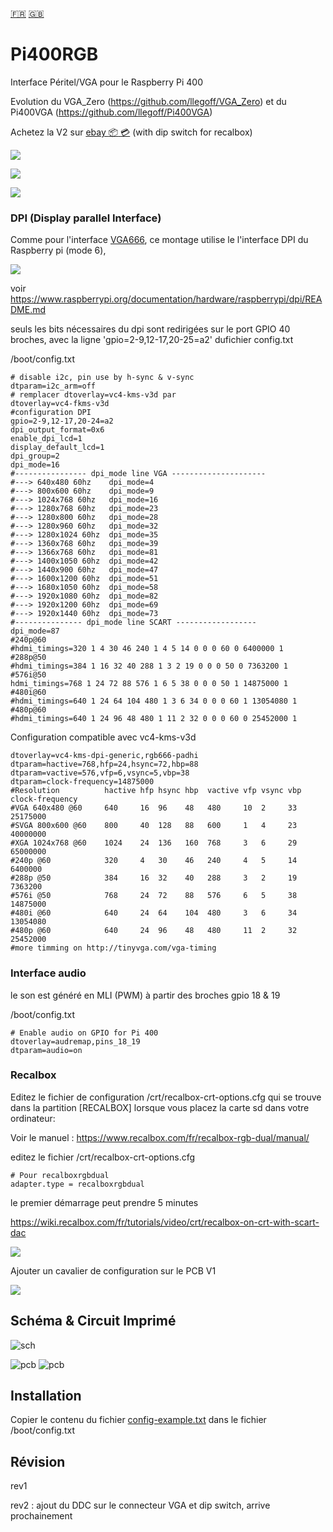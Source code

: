 [:fr:](LISEZMOI.md) [:uk:](README.md)

# Pi400RGB
Interface Péritel/VGA pour le Raspberry Pi 400

Evolution du VGA_Zero (https://github.com/llegoff/VGA_Zero) et du Pi400VGA (https://github.com/llegoff/Pi400VGA)

Achetez la V2 sur [ebay  :package: :credit_card:](https://www.ebay.fr/itm/404280189035) (with dip switch for recalbox)

![](img/Pi400RGB1.jpg)

![](img/Pi400RGB2.jpg)

![](img/Pi400RGB3.jpg)


### DPI (Display parallel Interface)
Comme pour l'interface [VGA666](https://github.com/fenlogic/vga666), ce montage utilise le l'interface DPI du Raspberry pi (mode 6), 

![](img/dpi-packing.png)

voir https://www.raspberrypi.org/documentation/hardware/raspberrypi/dpi/README.md

seuls les bits nécessaires du dpi sont redirigées sur le port GPIO 40 broches, avec la ligne 'gpio=2-9,12-17,20-25=a2' dufichier config.txt 

/boot/config.txt

    # disable i2c, pin use by h-sync & v-sync
    dtparam=i2c_arm=off
    # remplacer dtoverlay=vc4-kms-v3d par
    dtoverlay=vc4-fkms-v3d
    #configuration DPI
    gpio=2-9,12-17,20-24=a2
    dpi_output_format=0x6
    enable_dpi_lcd=1
    display_default_lcd=1
    dpi_group=2
    dpi_mode=16
    #---------------- dpi_mode line VGA ---------------------
    #---> 640x480 60hz    dpi_mode=4
    #---> 800x600 60hz    dpi_mode=9
    #---> 1024x768 60hz   dpi_mode=16
    #---> 1280x768 60hz   dpi_mode=23
    #---> 1280x800 60hz   dpi_mode=28
    #---> 1280x960 60hz   dpi_mode=32
    #---> 1280x1024 60hz  dpi_mode=35
    #---> 1360x768 60hz   dpi_mode=39
    #---> 1366x768 60hz   dpi_mode=81
    #---> 1400x1050 60hz  dpi_mode=42
    #---> 1440x900 60hz   dpi_mode=47
    #---> 1600x1200 60hz  dpi_mode=51
    #---> 1680x1050 60hz  dpi_mode=58
    #---> 1920x1080 60hz  dpi_mode=82
    #---> 1920x1200 60hz  dpi_mode=69
    #---> 1920x1440 60hz  dpi_mode=73    
    #--------------- dpi_mode line SCART ------------------
    dpi_mode=87
    #240p@60
    #hdmi_timings=320 1 4 30 46 240 1 4 5 14 0 0 0 60 0 6400000 1
    #288p@50
    #hdmi_timings=384 1 16 32 40 288 1 3 2 19 0 0 0 50 0 7363200 1
    #576i@50
    hdmi_timings=768 1 24 72 88 576 1 6 5 38 0 0 0 50 1 14875000 1
    #480i@60
    #hdmi_timings=640 1 24 64 104 480 1 3 6 34 0 0 0 60 1 13054080 1
    #480p@60
    #hdmi_timings=640 1 24 96 48 480 1 11 2 32 0 0 0 60 0 25452000 1
    
Configuration compatible avec vc4-kms-v3d

    dtoverlay=vc4-kms-dpi-generic,rgb666-padhi
    dtparam=hactive=768,hfp=24,hsync=72,hbp=88
    dtparam=vactive=576,vfp=6,vsync=5,vbp=38
    dtparam=clock-frequency=14875000
    #Resolution          hactive hfp hsync hbp  vactive vfp vsync vbp clock-frequency
    #VGA 640x480 @60     640     16  96    48   480     10  2     33  25175000
    #SVGA 800x600 @60    800     40  128   88   600     1   4     23  40000000
    #XGA 1024x768 @60    1024    24  136   160  768     3   6     29  65000000
    #240p @60            320     4   30    46   240     4   5     14  6400000
    #288p @50            384     16  32    40   288     3   2     19  7363200
    #576i @50            768     24  72    88   576     6   5     38  14875000
    #480i @60            640     24  64    104  480     3   6     34  13054080
    #480p @60            640     24  96    48   480     11  2     32  25452000
    #more timming on http://tinyvga.com/vga-timing
    
    
### Interface audio
le son est généré en MLI (PWM) à partir des broches gpio 18 & 19

/boot/config.txt

    # Enable audio on GPIO for Pi 400
    dtoverlay=audremap,pins_18_19
    dtparam=audio=on
  
### Recalbox

Editez le fichier de configuration /crt/recalbox-crt-options.cfg qui se trouve dans la partition [RECALBOX] lorsque vous placez la carte sd dans votre ordinateur:

Voir le manuel : https://www.recalbox.com/fr/recalbox-rgb-dual/manual/


editez le fichier /crt/recalbox-crt-options.cfg

    # Pour recalboxrgbdual
    adapter.type = recalboxrgbdual

le premier démarrage peut prendre 5 minutes

https://wiki.recalbox.com/fr/tutorials/video/crt/recalbox-on-crt-with-scart-dac

![](img/recalbox-config.png)

Ajouter un cavalier de configuration sur le PCB V1

![](img/config_jumper.jpg)

   
## Schéma & Circuit Imprimé
![sch](img/sch.PNG)

![pcb](img/3D.PNG)
![pcb](img/3D2.PNG)

## Installation
Copier le contenu du fichier [config-example.txt](img/config-example.txt?raw=true) dans le fichier /boot/config.txt

## Révision
rev1

rev2 : ajout du DDC sur le connecteur VGA et dip switch, arrive prochainement
